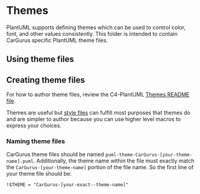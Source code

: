 # Themes

PlantUML supports defining themes which can be used to control color, font, and other values consistently.  This folder is intended to contain CarGurus specific PlantUML theme files.

## Using theme files

## Creating theme files

For how to author theme files, review the C4-PlantUML [Themes README file](https://github.com/kirchsth/C4-PlantUML/blob/extended/Themes.md).

Themes are useful but [style files](/styles/README.md) can fulfill most purposes that themes do and are simpler to author because you can use higher level macros to express your choices.

### Naming theme files

CarGurus theme files should be named `puml-theme-CarGurus-[your-theme-name].puml`.  Additionally, the theme name within the file must exactly match the `CarGurus-[your-theme-name]` portion of the file name.  So the first line of your theme file should be:

```text
!$THEME = "CarGurus-[your-exact--theme-name]"
```
